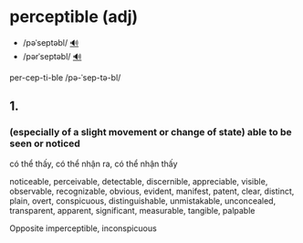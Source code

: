 # perceptible (adj)

- /pəˈseptəbl/ [🔊](https://www.oxfordlearnersdictionaries.com/media/english/uk_pron/p/per/perce/perceptible__gb_1.mp3)
- /pərˈseptəbl/ [🔊](https://www.oxfordlearnersdictionaries.com/media/english/us_pron/p/per/perce/perceptible__us_1.mp3)

per-cep-ti-ble /pə-ˈsep-tə-bl/

## 1.

### (especially of a slight movement or change of state) able to be seen or noticed

có thể thấy, có thể nhận ra, có thể nhận thấy

noticeable, perceivable, detectable, discernible, appreciable, visible, observable, recognizable, obvious, evident, manifest, patent, clear, distinct, plain, overt, conspicuous, distinguishable, unmistakable, unconcealed, transparent, apparent, significant, measurable, tangible, palpable

Opposite imperceptible, inconspicuous